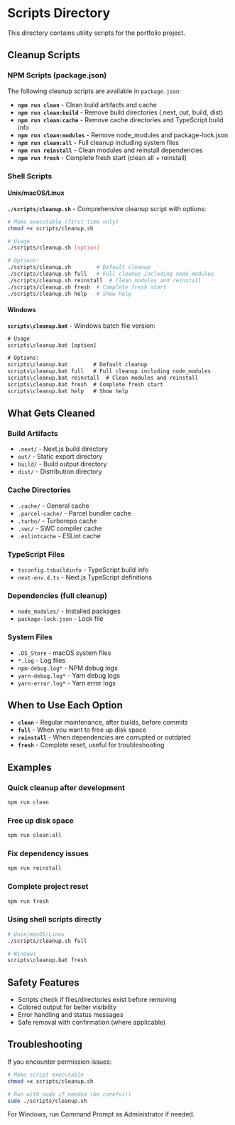 # Scripts Directory

This directory contains utility scripts for the portfolio project.

## Cleanup Scripts

### NPM Scripts (package.json)

The following cleanup scripts are available in `package.json`:

- **`npm run clean`** - Clean build artifacts and cache
- **`npm run clean:build`** - Remove build directories (.next, out, build, dist)
- **`npm run clean:cache`** - Remove cache directories and TypeScript build info
- **`npm run clean:modules`** - Remove node_modules and package-lock.json
- **`npm run clean:all`** - Full cleanup including system files
- **`npm run reinstall`** - Clean modules and reinstall dependencies
- **`npm run fresh`** - Complete fresh start (clean all + reinstall)

### Shell Scripts

#### Unix/macOS/Linux

**`./scripts/cleanup.sh`** - Comprehensive cleanup script with options:

```bash
# Make executable (first time only)
chmod +x scripts/cleanup.sh

# Usage
./scripts/cleanup.sh [option]

# Options:
./scripts/cleanup.sh        # Default cleanup
./scripts/cleanup.sh full   # Full cleanup including node_modules
./scripts/cleanup.sh reinstall  # Clean modules and reinstall
./scripts/cleanup.sh fresh  # Complete fresh start
./scripts/cleanup.sh help   # Show help
```

#### Windows

**`scripts\cleanup.bat`** - Windows batch file version:

```cmd
# Usage
scripts\cleanup.bat [option]

# Options:
scripts\cleanup.bat        # Default cleanup
scripts\cleanup.bat full   # Full cleanup including node_modules
scripts\cleanup.bat reinstall  # Clean modules and reinstall
scripts\cleanup.bat fresh  # Complete fresh start
scripts\cleanup.bat help   # Show help
```

## What Gets Cleaned

### Build Artifacts
- `.next/` - Next.js build directory
- `out/` - Static export directory
- `build/` - Build output directory
- `dist/` - Distribution directory

### Cache Directories
- `.cache/` - General cache
- `.parcel-cache/` - Parcel bundler cache
- `.turbo/` - Turborepo cache
- `.swc/` - SWC compiler cache
- `.eslintcache` - ESLint cache

### TypeScript Files
- `tsconfig.tsbuildinfo` - TypeScript build info
- `next-env.d.ts` - Next.js TypeScript definitions

### Dependencies (full cleanup)
- `node_modules/` - Installed packages
- `package-lock.json` - Lock file

### System Files
- `.DS_Store` - macOS system files
- `*.log` - Log files
- `npm-debug.log*` - NPM debug logs
- `yarn-debug.log*` - Yarn debug logs
- `yarn-error.log*` - Yarn error logs

## When to Use Each Option

- **`clean`** - Regular maintenance, after builds, before commits
- **`full`** - When you want to free up disk space
- **`reinstall`** - When dependencies are corrupted or outdated
- **`fresh`** - Complete reset, useful for troubleshooting

## Examples

### Quick cleanup after development
```bash
npm run clean
```

### Free up disk space
```bash
npm run clean:all
```

### Fix dependency issues
```bash
npm run reinstall
```

### Complete project reset
```bash
npm run fresh
```

### Using shell scripts directly
```bash
# Unix/macOS/Linux
./scripts/cleanup.sh full

# Windows
scripts\cleanup.bat fresh
```

## Safety Features

- Scripts check if files/directories exist before removing
- Colored output for better visibility
- Error handling and status messages
- Safe removal with confirmation (where applicable)

## Troubleshooting

If you encounter permission issues:

```bash
# Make script executable
chmod +x scripts/cleanup.sh

# Run with sudo if needed (be careful!)
sudo ./scripts/cleanup.sh
```

For Windows, run Command Prompt as Administrator if needed.
